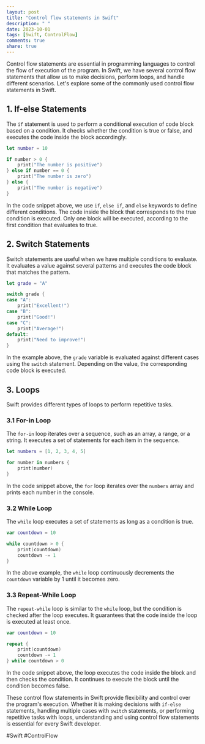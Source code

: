 ```yaml
---
layout: post
title: "Control flow statements in Swift"
description: " "
date: 2023-10-01
tags: [Swift, ControlFlow]
comments: true
share: true
---
```


Control flow statements are essential in programming languages to control the flow of execution of the program. In Swift, we have several control flow statements that allow us to make decisions, perform loops, and handle different scenarios. Let's explore some of the commonly used control flow statements in Swift.

## 1. If-else Statements

The `if` statement is used to perform a conditional execution of code block based on a condition. It checks whether the condition is true or false, and executes the code inside the block accordingly.

```swift
let number = 10

if number > 0 {
    print("The number is positive")
} else if number == 0 {
    print("The number is zero")
} else {
    print("The number is negative")
}
```

In the code snippet above, we use `if`, `else if`, and `else` keywords to define different conditions. The code inside the block that corresponds to the true condition is executed. Only one block will be executed, according to the first condition that evaluates to true.

## 2. Switch Statements

Switch statements are useful when we have multiple conditions to evaluate. It evaluates a value against several patterns and executes the code block that matches the pattern.

```swift
let grade = "A"

switch grade {
case "A":
    print("Excellent!")
case "B":
    print("Good!")
case "C":
    print("Average!")
default:
    print("Need to improve!")
}
```

In the example above, the `grade` variable is evaluated against different cases using the `switch` statement. Depending on the value, the corresponding code block is executed.

## 3. Loops

Swift provides different types of loops to perform repetitive tasks.

### 3.1 For-in Loop

The `for-in` loop iterates over a sequence, such as an array, a range, or a string. It executes a set of statements for each item in the sequence.

```swift
let numbers = [1, 2, 3, 4, 5]

for number in numbers {
    print(number)
}
```

In the code snippet above, the `for` loop iterates over the `numbers` array and prints each number in the console.

### 3.2 While Loop

The `while` loop executes a set of statements as long as a condition is true.

```swift
var countdown = 10

while countdown > 0 {
    print(countdown)
    countdown -= 1
}
```

In the above example, the `while` loop continuously decrements the `countdown` variable by 1 until it becomes zero.

### 3.3 Repeat-While Loop

The `repeat-while` loop is similar to the `while` loop, but the condition is checked after the loop executes. It guarantees that the code inside the loop is executed at least once.

```swift
var countdown = 10

repeat {
    print(countdown)
    countdown -= 1
} while countdown > 0
```

In the code snippet above, the loop executes the code inside the block and then checks the condition. It continues to execute the block until the condition becomes false.

These control flow statements in Swift provide flexibility and control over the program's execution. Whether it is making decisions with `if-else` statements, handling multiple cases with `switch` statements, or performing repetitive tasks with loops, understanding and using control flow statements is essential for every Swift developer.

#Swift #ControlFlow